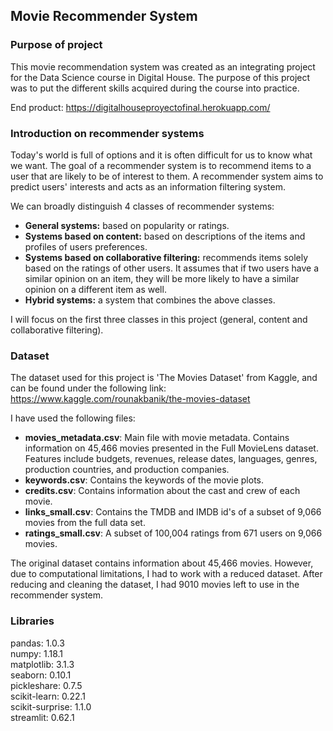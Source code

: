 ## Movie Recommender System

### Purpose of project

This movie recommendation system was created as an integrating project for the Data Science course in Digital House. The purpose of this project was to put the different skills acquired during the course into practice.

End product: https://digitalhouseproyectofinal.herokuapp.com/

### Introduction on recommender systems

Today's world is full of options and it is often difficult for us to know what we want. The goal of a recommender system is to recommend items to a user that are likely to be of interest to them. A recommender system aims to predict users' interests and acts as an information filtering system. 

We can broadly distinguish 4 classes of recommender systems:
- **General systems:** based on popularity or ratings.
- **Systems based on content:** based on descriptions of the items and profiles of users preferences.
- **Systems based on collaborative filtering:** recommends items solely based on the ratings of other users. It assumes that if two users have a similar opinion on an item, they will be more likely to have a similar opinion on a different item as well.
- **Hybrid systems:** a system that combines the above classes.

I will focus on the first three classes in this project (general, content and collaborative filtering). 

### Dataset

The dataset used for this project is 'The Movies Dataset' from Kaggle, and can be found under the following link: https://www.kaggle.com/rounakbanik/the-movies-dataset

I have used the following files:

- **movies_metadata.csv**: Main file with movie metadata. Contains information on 45,466 movies presented in the Full MovieLens dataset. Features include budgets, revenues, release dates, languages, genres, production countries, and production companies.
- **keywords.csv**: Contains the keywords of the movie plots.
- **credits.csv**: Contains information about the cast and crew of each movie. 
- **links_small.csv**: Contains the TMDB and IMDB id's of a subset of 9,066 movies from the full data set.
- **ratings_small.csv**: A subset of 100,004 ratings from 671 users on 9,066 movies.

The original dataset contains information about 45,466 movies. However, due to computational limitations, I had to work with a reduced dataset. After reducing and cleaning the dataset, I had 9010 movies left to use in the recommender system.

### Libraries

pandas: 1.0.3
<br>
numpy: 1.18.1
<br>
matplotlib: 3.1.3
<br>
seaborn: 0.10.1
<br>
pickleshare: 0.7.5
<br>
scikit-learn: 0.22.1
<br>
scikit-surprise: 1.1.0
<br>
streamlit: 0.62.1
